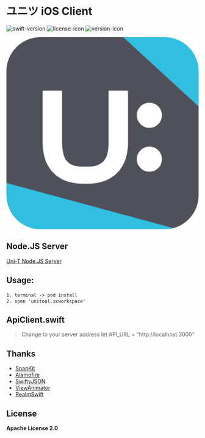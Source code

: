 # ユニツ iOS Client
![swift-version](https://img.shields.io/badge/Swift-5.0-blue.svg)  ![license-icon](https://img.shields.io/github/license/Shuangbing/uni-t-nodejs-client.svg) ![version-icon](https://img.shields.io/badge/Version-1.2.2-blueviolet.svg)

![uni-t-logo](/unitool/Assets.xcassets/Uni-T%20Logo/welcome.imageset/Rectangle.png)


## Node.JS Server
[Uni-T Node.JS Server](https://github.com/Shuangbing/uni-t-nodejs-server)

## Usage:
    1. terminal -> pod install
    2. open 'unitool.xcworkspace'


## ApiClient.swift
> Change to your server address
> let API_URL = "http://localhost:3000"

## Thanks

- [SnapKit](https://github.com/SnapKit/SnapKit)
- [Alamofire](https://github.com/Alamofire/Alamofire)
- [SwiftyJSON](https://github.com/SwiftyJSON/SwiftyJSON)
- [ViewAnimator](https://github.com/marcosgriselli/ViewAnimator)
- [RealmSwift](https://github.com/RxSwiftCommunity/RxRealm)

## License
 **Apache License 2.0**
